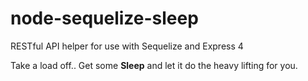 node-sequelize-sleep
====================

RESTful API helper for use with Sequelize and Express 4




Take a load off.. Get some **Sleep** and let it do the heavy lifting for you.